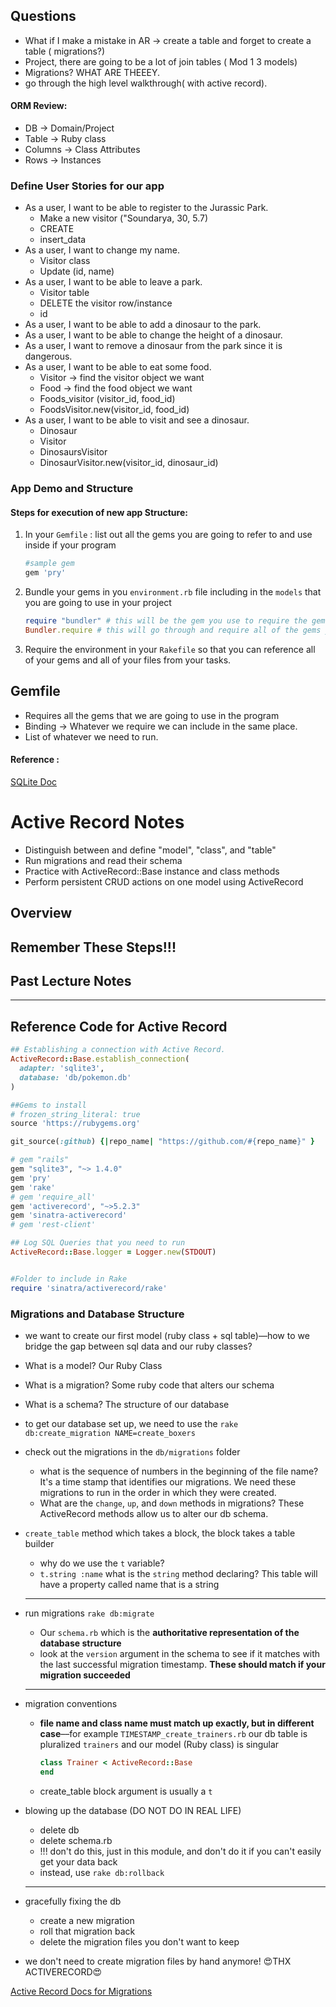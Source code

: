 ## Questions
- What if I make a mistake in AR -> create a table and 
  forget to create a table ( migrations?)
- Project, there are going to be a lot of join tables ( Mod 1 3 models)
- Migrations? WHAT ARE THEEEY.
- go through the high level walkthrough( with active record).

#### ORM Review:
- DB -> Domain/Project
- Table -> Ruby class 
- Columns -> Class Attributes
- Rows -> Instances

### Define User Stories for our app
- As a user, I want to be able to register to the Jurassic Park.
    - Make a new visitor ("Soundarya, 30, 5.7)
    - CREATE
    - insert_data
- As a user, I want to change my name.
    - Visitor class 
    - Update (id, name)
- As a user, I want to be able to leave a park.
    - Visitor table
    - DELETE the visitor row/instance
    - id
- As a user, I want to be able to add a dinosaur to the park.
- As a user, I want to be able to change the height of a dinosaur.
- As a user, I want to remove a dinosaur from the park since it is dangerous.
- As a user, I want to be able to eat some food.
    - Visitor -> find the visitor object we want
    - Food -> find the food object we want
    - Foods_visitor (visitor_id, food_id)
    - FoodsVisitor.new(visitor_id, food_id)
- As a user, I want to be able to visit and see a dinosaur.
    - Dinosaur
    - Visitor
    - DinosaursVisitor
    - DinosaurVisitor.new(visitor_id, dinosaur_id)

### App Demo and Structure
#### Steps for execution of new app Structure:
1. In your `Gemfile` : list out all the gems you are going to refer to and use inside if your program
    ```Ruby
    #sample gem 
    gem 'pry'
    ```
2. Bundle your gems in you `environment.rb` file including in the `models` that you are going to use in your project
    ```Ruby
    require "bundler" # this will be the gem you use to require the gems from your gemfile
    Bundler.require # this will go through and require all of the gems you are using in the same order listed in your Gemfile.
3. Require the environment in your `Rakefile` so that you can reference all of your gems and all of your files from your tasks.

## Gemfile
- Requires all the gems that we are going to use in the program
- Binding -> Whatever we require we can include in the same place.
- List of whatever we need to run.

#### Reference : 
[SQLite Doc](https://www.rubydoc.info/github/luislavena/sqlite3-ruby/SQLite3/Database)

# Active Record Notes 
- Distinguish between and define "model", "class", and "table"
- Run migrations and read their schema
- Practice with ActiveRecord::Base instance and class methods
- Perform persistent CRUD actions on one model using ActiveRecord


## Overview

## Remember These Steps!!!

## Past Lecture Notes
---

## Reference Code for Active Record
```ruby
## Establishing a connection with Active Record.
ActiveRecord::Base.establish_connection(
  adapter: 'sqlite3',
  database: 'db/pokemon.db'
)

##Gems to install
# frozen_string_literal: true
source 'https://rubygems.org'

git_source(:github) {|repo_name| "https://github.com/#{repo_name}" }

# gem "rails"
gem "sqlite3", "~> 1.4.0"
gem 'pry'
gem 'rake'
# gem 'require_all'
gem 'activerecord', "~>5.2.3"
gem 'sinatra-activerecord'
# gem 'rest-client'

## Log SQL Queries that you need to run
ActiveRecord::Base.logger = Logger.new(STDOUT)


#Folder to include in Rake
require 'sinatra/activerecord/rake'
```

### Migrations and Database Structure

- we want to create our first model \(ruby class + sql table\)––how to we bridge the gap between sql data and our ruby classes?
- What is a model? Our Ruby Class
- What is a migration? Some ruby code that alters our schema
- What is a schema? The structure of our database
- to get our database set up, we need to use the `rake db:create_migration NAME=create_boxers`
- check out the migrations in the `db/migrations` folder

  - what is the sequence of numbers in the beginning of the file name? It's a time stamp that identifies our migrations. We need these migrations to run in the order in which they were created.
  - What are the `change`, `up`, and `down` methods in migrations? These ActiveRecord methods allow us to alter our db schema.

- `create_table` method which takes a block, the block takes a table builder

  - why do we use the `t` variable?
  - `t.string :name` what is the `string` method declaring? This table will have a property called name that is a string

  ***

- run migrations `rake db:migrate`

  - Our `schema.rb` which is the **authoritative representation of the database structure**
  - look at the `version` argument in the schema to see if it matches with the last successful migration timestamp. **These should match if your migration succeeded**

  ***

- migration conventions

  - **file name and class name must match up exactly, but in different case**––for example `TIMESTAMP_create_trainers.rb` our db table is pluralized `trainers` and our model (Ruby class) is singular

    ```ruby
    class Trainer < ActiveRecord::Base
    end
    ```

  - create_table block argument is usually a `t`

- blowing up the database (DO NOT DO IN REAL LIFE)
  - delete db
  - delete schema.rb
  - !!! don't do this, just in this module, and don't do it if you can't easily get your data back
  - instead, use `rake db:rollback`
  ***
- gracefully fixing the db
  - create a new migration
  - roll that migration back
  - delete the migration files you don't want to keep
- we don't need to create migration files by hand anymore! 😍THX ACTIVERECORD😍

[Active Record Docs for Migrations](http://edgeguides.rubyonrails.org/active_record_migrations.html#using-the-up-down-methods)
